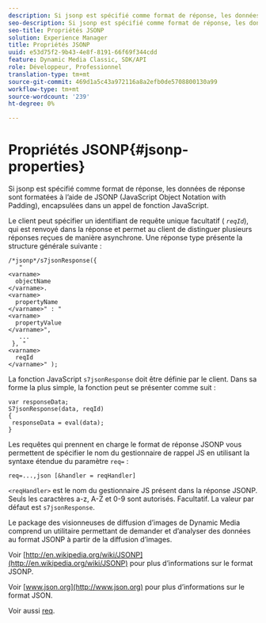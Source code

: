 ```yaml
---
description: Si jsonp est spécifié comme format de réponse, les données de réponse sont formatées à l’aide de JSONP (JavaScript Object Notation with Padding), encapsulées dans un appel de fonction JavaScript.
seo-description: Si jsonp est spécifié comme format de réponse, les données de réponse sont formatées à l’aide de JSONP (JavaScript Object Notation with Padding), encapsulées dans un appel de fonction JavaScript.
seo-title: Propriétés JSONP
solution: Experience Manager
title: Propriétés JSONP
uuid: e53d75f2-9b43-4e8f-8191-66f69f344cdd
feature: Dynamic Media Classic, SDK/API
role: Développeur, Professionnel
translation-type: tm+mt
source-git-commit: 469d1a5c43a972116a8a2efb0de5708800130a99
workflow-type: tm+mt
source-wordcount: '239'
ht-degree: 0%

---
```



# Propriétés JSONP{#jsonp-properties}

Si jsonp est spécifié comme format de réponse, les données de réponse sont formatées à l’aide de JSONP (JavaScript Object Notation with Padding), encapsulées dans un appel de fonction JavaScript.

Le client peut spécifier un identifiant de requête unique facultatif ( *`reqId`*), qui est renvoyé dans la réponse et permet au client de distinguer plusieurs réponses reçues de manière asynchrone. Une réponse type présente la structure générale suivante :

```
/*jsonp*/s7jsonResponse({ 
   " 
<varname>
  objectName 
</varname>. 
<varname>
  propertyName 
</varname>" : " 
<varname>
  propertyValue 
</varname>", 
   ... 
 }, " 
<varname>
  reqId 
</varname>" );
```

La fonction JavaScript `s7jsonResponse` doit être définie par le client. Dans sa forme la plus simple, la fonction peut se présenter comme suit :

```
var responseData; 
S7jsonResponse(data, reqId) 
{ 
 responseData = eval(data); 
}
```

Les requêtes qui prennent en charge le format de réponse JSONP vous permettent de spécifier le nom du gestionnaire de rappel JS en utilisant la syntaxe étendue du paramètre `req=` :

`req=...,json [&handler = reqHandler]`

`<reqHandler>` est le nom du gestionnaire JS présent dans la réponse JSONP. Seuls les caractères a-z, A-Z et 0-9 sont autorisés. Facultatif. La valeur par défaut est `s7jsonResponse`.

Le package des visionneuses de diffusion d’images de Dynamic Media comprend un utilitaire permettant de demander et d’analyser des données au format JSONP à partir de la diffusion d’images.

Voir [http://en.wikipedia.org/wiki/JSONP](http://en.wikipedia.org/wiki/JSONP) pour plus d’informations sur le format JSONP.

Voir [www.json.org](http://www.json.org) pour plus d’informations sur le format JSON.

Voir aussi [req](../../../../../../is-api/http-ref/image-serving-api-ref/c-http-protocol-reference/c-command-reference/r-req/r-req.md#reference-907cdb4a97034db7ad94695f25552e76).
